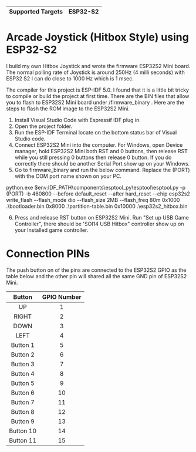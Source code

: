 | Supported Targets | ESP32-S2 
| ----------------- | -------- 

# Arcade Joystick (Hitbox Style) using ESP32-S2

I build my own Hitbox Joystick and wrote the firmware ESP32S2 Mini board. The normal polling rate of Joystick is around 250Hz (4 milli seconds) with ESP32 S2 I can do close to 1000 Hz which is 1 msec. 

The compiler for this project is ESP-IDF 5.0. I found that it is a little bit tricky to compile or build the project at first time. There are the BIN files that allow you to flash to ESP32S2 Mini board under /firmware_binary . Here are the steps to flash the ROM image to the ESP32S2 Mini.

1. Install Visual Studio Code with Espressif IDF plug in.
2. Open the project folder.
3. Run the ESP-IDF Terminal locate on the bottom status bar of Visual Studio code.
4. Connect ESP32S2 Mini into the computer. For Windows, open Device manager, hold ESP32S2 Mini both RST and 0 buttons, then release RST while you still pressing 0 buttons then release 0 button. If you do correctly there should be another  Serial Port show up on your Windows. 
5. Go to firmware_binary and run the below command. Replace the (PORT) with the COM port name shown on your PC.

python.exe $env:IDF_PATH\components\esptool_py\esptool\esptool.py -p (PORT) -b 460800 --before default_reset --after hard_reset --chip esp32s2  write_flash --flash_mode dio --flash_size 2MB --flash_freq 80m 0x1000 .\bootloader.bin 0x8000 .\partition-table.bin 0x10000 .\esp32s2_hitbox.bin

6. Press and release RST button on ESP32S2 Mini. Run "Set up USB Game Controller", there should be 'SOI14 USB Hitbox" controller show up on your Installed game controller.

# Connection PINs

The push button on of the pins are connected to the ESP32S2 GPIO as the table below and the other pin will shared all the same GND pin of ESP32S2 Mini. 

| Button        | GPIO Number   |
| :-----------: |:-------------:|
| UP            | 1             |
| RIGHT         | 2             |
| DOWN          | 3             |
| LEFT          | 4             |
| Button 1      | 5             |
| Button 2      | 6             |
| Button 3      | 7             |
| Button 4      | 8             |
| Button 5      | 9             |
| Button 6      | 10            |
| Button 7      | 11            |
| Button 8      | 12            |
| Button 9      | 13            |
| Button 10     | 14            |
| Button 11     | 15            |

